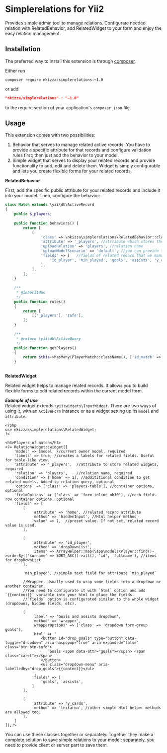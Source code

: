 Simplerelations for Yii2
====================================

Provides simple admin tool to manage relations. Configurate needed relation with RelatedBehavior, add RelatedWidget to your form and enjoy the easy relation management.

Installation
------------
The preferred way to install this extension is through [composer](http://getcomposer.org/download/).

Either run

```
composer require nkizza/simplerelations:~1.0
```
or add

```json
"nkizza/simplerelations" : "~1.0"
```

to the require section of your application's `composer.json` file.

Usage
-----
This extension comes with two possibilities: 
1. Behavior that serves to manage related active records. You have to provide a specific 
attribute for that records and configure validation rules first; then just add the behavior 
to your model.
2. Simple widget that serves to display your related records and provide functionality to 
add, edit and delete them. Widget is simply configurable and lets you create flexible forms 
for your related records. 
 
**RelatedBehavior**

First, add the specific public attribute for your related records and include it into your
model. Then, configure the behavior:

```php
class Match extends \yii\db\ActiveRecord
{
    public $_players;
	
    public function behaviors() {
        return [
            [
                'class' => \nkizza\simplerelations\RelatedBehavior::className(),
                'attribute' => '_players', //attribute which stores the related data
                'uploadRelation' => 'players', //relation name
                'uploadModelScenario' => 'default', //you can provide the specific scenario name for the related models
                'fields' => [   //fields of related record that we manage using this behavior
                    'id_player', 'min_played', 'goals', 'assists', 'y_cards', 'r_cards',            
                ],
            ],
        ];
    }
	
    /**
     * @inheritdoc
     */
    public function rules()
    {
        return [
            [['_players'], 'safe'],
        ];
    }
    
    /**
     * @return \yii\db\ActiveQuery
     */
    public function getPlayers()
    {
        return $this->hasMany(PlayerMatch::className(), ['id_match' => 'id']);
    }
    
```

**RelatedWidget**

Related widget helps to manage related records. It allows you to build flexible forms to 
edit related records within the current model form. 

***Example of use***  
Related widget extends `\yii\widgets\InputWidget`. There are two ways of using it, with 
an `ActiveForm` instance or as a widget setting up its `model` and `attribute`.

```
<?php
use nkizza\simplerelations\RelatedWidget;
?>

<h3>Players of match</h3>
<?= RelationWidget::widget([
    'model' => $model, //current owner model, required
    'labels' => true, //creates a labels for related fields. Useful for table-like view. 
    'attribute' => '_players',  //attribute to store related widgets, required
    'relation' => 'players',    //relation name, required
    'condition' => ['home' => 1], //addititional condition to get related models. Added to relation query, optional
    'options' => ['class' => 'players-table'], //container options, optional
    'fieldOptions' => ['class' => 'form-inline mb10'], //each fields row container options. optional
    'fields' => [
        [
            'attribute' => 'home', //related record attribute
            'method' => 'hiddenInput', //Html helper method
            'value' => 1,  //preset value. If not set, related record value is used.
        ],
        
        [
            'attribute' => 'id_player',
            'method' => 'dropDownList',
            'items' => ArrayHelper::map(\app\models\Player::find()->orderBy(['surname' => SORT_ASC])->all(), 'id', 'fullname'), //items for dropDownList  
        ],
        
        'min_played', //simple text field for attribute `min_played`
        
        //Wrapper. Usually used to wrap some fields into a dropdown or another container. 
        //You need to configurate it with `html` option and add `{{content}}` variable into your html to place the fields.
        //`fields` option is configurated similar to the whole widget (dropdowns, hidden fields, etc).
        
        [
            'label' => 'Goals and assists dropdown',
            'method' => 'wrapper',
            'wrapperOptions' => ['class' => 'dropdown form-group goals'],
            'html' => '
                <button id="drop_goals" type="button" data-toggle="dropdown" aria-haspopup="true" aria-expanded="false" class="btn btn-info">
                    Goals <span data-attr="goals"></span> <span class="caret"></span>
                </button>
                <ul class="dropdown-menu" aria-labelledby="drop_goals">{{content}}</ul>
            ',
            'fields' => [ 
                'goals', 'assists', 
            ]
        ],
        
        [
            'attribute' => 'y_cards',
            'method' => 'textarea', //other simple Html helper methods are allowed too.
        ],
    ]
]);?>
```

You can use these classes together or separately. Together they make a complete solution to
save simple relations to your model; separately, you need to provide client or server part 
to save them. 